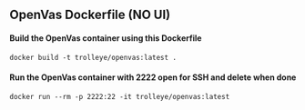 ## OpenVas Dockerfile (NO UI)

#### Build the OpenVas container using this Dockerfile

`docker build -t trolleye/openvas:latest .`

#### Run the OpenVas container with 2222 open for SSH and delete when done

`docker run --rm -p 2222:22 -it trolleye/openvas:latest`
